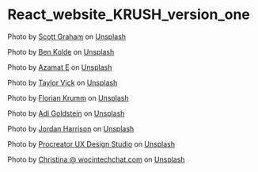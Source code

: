 # React_website_KRUSH_version_one

Photo by <a href="https://unsplash.com/@homajob?utm_source=unsplash&utm_medium=referral&utm_content=creditCopyText">Scott Graham</a> on <a href="https://unsplash.com/s/photos/websites?utm_source=unsplash&utm_medium=referral&utm_content=creditCopyText">Unsplash</a>

Photo by <a href="https://unsplash.com/@benkolde?utm_source=unsplash&utm_medium=referral&utm_content=creditCopyText">Ben Kolde</a> on <a href="https://unsplash.com/s/photos/websites?utm_source=unsplash&utm_medium=referral&utm_content=creditCopyText">Unsplash</a>

Photo by <a href="https://unsplash.com/@esen_aza?utm_source=unsplash&utm_medium=referral&utm_content=creditCopyText">Azamat E</a> on <a href="https://unsplash.com/s/photos/mobile-application?utm_source=unsplash&utm_medium=referral&utm_content=creditCopyText">Unsplash</a>

Photo by <a href="https://unsplash.com/@tvick?utm_source=unsplash&utm_medium=referral&utm_content=creditCopyText">Taylor Vick</a> on <a href="https://unsplash.com/s/photos/servers?utm_source=unsplash&utm_medium=referral&utm_content=creditCopyText">Unsplash</a>

Photo by <a href="https://unsplash.com/@floriankrumm?utm_source=unsplash&utm_medium=referral&utm_content=creditCopyText">Florian Krumm</a> on <a href="https://unsplash.com/s/photos/servers?utm_source=unsplash&utm_medium=referral&utm_content=creditCopyText">Unsplash</a>

Photo by <a href="https://unsplash.com/@adigold1?utm_source=unsplash&utm_medium=referral&utm_content=creditCopyText">Adi Goldstein</a> on <a href="https://unsplash.com/s/photos/servers?utm_source=unsplash&utm_medium=referral&utm_content=creditCopyText">Unsplash</a>

Photo by <a href="https://unsplash.com/@jordanharrison?utm_source=unsplash&utm_medium=referral&utm_content=creditCopyText">Jordan Harrison</a> on <a href="https://unsplash.com/s/photos/servers?utm_source=unsplash&utm_medium=referral&utm_content=creditCopyText">Unsplash</a>

Photo by <a href="https://unsplash.com/@weareprocreator?utm_source=unsplash&utm_medium=referral&utm_content=creditCopyText">Procreator UX Design Studio</a> on <a href="https://unsplash.com/s/photos/coding?utm_source=unsplash&utm_medium=referral&utm_content=creditCopyText">Unsplash</a>

Photo by <a href="https://unsplash.com/@wocintechchat?utm_source=unsplash&utm_medium=referral&utm_content=creditCopyText">Christina @ wocintechchat.com</a> on <a href="https://unsplash.com/s/photos/software-engineer?utm_source=unsplash&utm_medium=referral&utm_content=creditCopyText">Unsplash</a>
    
